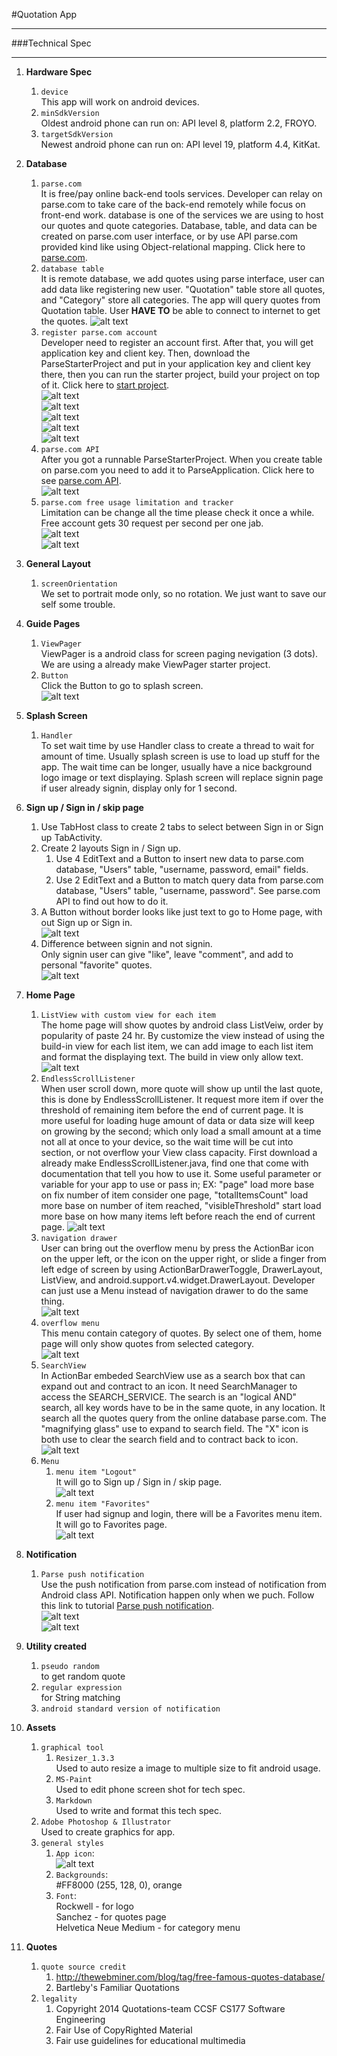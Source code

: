 #Quotation App

- - -

###Technical Spec

- - -

1. **Hardware Spec**  
    1. `device`  
    This app will work on android devices.  
    2. `minSdkVersion`  
    Oldest android phone can run on: API level 8, platform 2.2, FROYO.  
    3. `targetSdkVersion`  
    Newest android phone can run on: API level 19, platform 4.4, KitKat.  

2. **Database**  
    1. `parse.com`  
    It is free/pay online back-end tools services. Developer can relay on parse.com to take care of the back-end remotely while focus on front-end work. database is one of the services we are using to host our quotes and quote categories. Database, table, and data can be created on parse.com user interface, or by use API parse.com provided kind like using Object-relational mapping. Click here to [parse.com](https://www.parse.com/).  
    2. `database table`  
    It is remote database, we add quotes using parse interface, user can add data like registering new user. "Quotation" table store all quotes, and "Category" store all categories. The app will query quotes from Quotation table. User **HAVE TO** be able to connect to internet to get the quotes. ![alt text](http://hills.ccsf.edu/~yliu192/cs177/p12_parse_com.png)  
    3. `register parse.com account`  
    Developer need to register an account first. After that, you will get application key and 
client key. Then, download the ParseStarterProject and put in your application key and client key there, then you can run the starter project, build your project on top of it. Click here to [start project](https://parse.com/apps/quickstart#parse_data/mobile/android/native/new).  
    ![alt text](http://hills.ccsf.edu/~yliu192/cs177/p13_parse_com_start_project.png)  
    ![alt text](http://hills.ccsf.edu/~yliu192/cs177/p14_parse_com_start_project.png)  
    ![alt text](http://hills.ccsf.edu/~yliu192/cs177/p15_parse_com_start_project.png)  
    ![alt text](http://hills.ccsf.edu/~yliu192/cs177/p16_parse_com_start_project.png)  
    ![alt text](http://hills.ccsf.edu/~yliu192/cs177/p17_parse_com_start_project.png)  
    4. `parse.com API`  
    After you got a runnable ParseStarterProject. When you create table on parse.com you need to add it to ParseApplication. Click here to see [parse.com API](https://parse.com/docs/android_guide#top).  
    ![alt text](http://hills.ccsf.edu/~yliu192/cs177/p18_parse_com_start_project.png)  
    5. `parse.com free usage limitation and tracker`  
    Limitation can be change all the time please check it once a while. Free account gets 30 request per second per one jab.  
    ![alt text](http://hills.ccsf.edu/~yliu192/cs177/p19_parse_com_start_project.png)  
    ![alt text](http://hills.ccsf.edu/~yliu192/cs177/p20_parse_com_start_project.png)  

3. **General Layout**  
    1. `screenOrientation`  
    We set to portrait mode only, so no rotation. We just want to save our self some trouble.

4. **Guide Pages**  
    1. `ViewPager`  
    ViewPager is a android class for screen paging nevigation (3 dots). We are using a already make ViewPager starter project.  
    2. `Button`  
    Click the Button to go to splash screen.  
    ![alt text](http://hills.ccsf.edu/~yliu192/cs177/p2_guide_pages.png)  
	
5. **Splash Screen**  
    1. `Handler`  
    To set wait time by use Handler class to create a thread to wait for amount of time. Usually splash screen is use to load up stuff for the app. The wait time can be longer, usually have a nice background logo image or text displaying.
    Splash screen will replace signin page if user already signin, display only for 1 second.  

6. **Sign up / Sign in / skip page**  
    1. Use TabHost class to create 2 tabs to select between Sign in or Sign up TabActivity.  
    2. Create 2 layouts Sign in / Sign up.  
        1. Use 4 EditText and a Button to insert new data to parse.com database, "Users" table, "username, password, email" fields.  
        2. Use 2 EditText and a Button to match query data from parse.com database, "Users" table, "username, password". See parse.com API to find out how to do it.  
    3. A Button without border looks like just text to go to Home page, with out Sign up or Sign in.  
    ![alt text](http://hills.ccsf.edu/~yliu192/cs177/p3_signup_signin_skip_page.png)  
    4. Difference between signin and not signin.  
    Only signin user can give "like", leave "comment", and add to personal "favorite" quotes.  
    ![alt text](http://hills.ccsf.edu/~yliu192/cs177/p10_login_skip_differ.png)  

7. **Home Page**  
    1. `ListView with custom view for each item`  
    The home page will show quotes by android class ListVeiw, order by popularity of paste 24 hr. By customize the view instead of using the build-in view for each list item, we can add image to each list item and format the displaying text. The build in view only allow text.  
    ![alt text](http://hills.ccsf.edu/~yliu192/cs177/p4_home_page.png)  
    2. `EndlessScrollListener`  
    When user scroll down, more quote will show up until the last quote, this is done by EndlessScrollListener. It request more item if over the threshold of remaining item before the end of current page. It is more useful for loading huge amount of data or data size will keep on growing by the second; which only load a small amount at a time not all at once to your device, so the wait time will be cut into section, or not overflow your View class capacity. First download a already  make EndlessScrollListener.java, find one that come with documentation that tell you how to use it. Some useful parameter or variable for your app to use or pass in; EX: "page" load more base on fix number of item consider one page, "totalItemsCount" load more base on number of item reached, "visibleThreshold" start load more base on how many items left before reach the end of current page. ![alt text](http://hills.ccsf.edu/~yliu192/cs177/p11_endlessscrolllistener.png)  
    3. `navigation drawer`  
    User can bring out the overflow menu by press the ActionBar icon on the upper left, or the icon on the upper right, or slide a finger from left edge of screen by using ActionBarDrawerToggle, DrawerLayout, ListView, and android.support.v4.widget.DrawerLayout. Developer can just use a Menu instead of navigation drawer to do the same thing.   
    ![alt text](http://hills.ccsf.edu/~yliu192/cs177/p5_home_page_navigation_drawer.png)  
    4. `overflow menu`  
    This menu contain category of quotes. By select one of them, home page will only show quotes from selected category.   
    ![alt text](http://hills.ccsf.edu/~yliu192/cs177/p6_navigation_drawer_overflow_menu.png)  
    5. `SearchView`   
    In ActionBar embeded SearchView use as a search box that can expand out and contract to an icon. It need SearchManager to access the SEARCH_SERVICE. The search is an "logical AND" search, all key words have to be in the same quote, in any location. It search all the quotes query from the online database parse.com. The "magnifying glass" use to expand to search field. The "X" icon is both use to clear the search field and to contract back to icon.   
    ![alt text](http://hills.ccsf.edu/~yliu192/cs177/p7_home_page_embeded_searchview.png)  
    6. `Menu`  
        1. `menu item "Logout"`  
        It will go to Sign up / Sign in / skip page.  
        ![alt text](http://hills.ccsf.edu/~yliu192/cs177/p8_logout.png)  
        2. `menu item "Favorites"`  
        If user had signup and login, there will be a Favorites menu item. It will go to Favorites page.  
        ![alt text](http://hills.ccsf.edu/~yliu192/cs177/p9_login_favorite.png)  

8. **Notification**
    1. `Parse push notification`  
    Use the push notification from parse.com instead of notification from Android class API. Notification happen only when we puch. Follow this link to tutorial [Parse push notification](https://parse.com/docs/push_guide#top/Android).  
    ![alt text](http://hills.ccsf.edu/~yliu192/cs177/p21_parse_com_start_project.png)  
    ![alt text](http://hills.ccsf.edu/~yliu192/cs177/p22_parse_com_start_project.png)  
	
9. **Utility created**  
    1. `pseudo random`  
    to get random quote  
    2. `regular expression`  
    for String matching  
    3. `android standard version of notification`  

10. **Assets**  
    1. `graphical tool`  
        1. `Resizer_1.3.3`  
        Used to auto resize a image to multiple size to fit android usage.  
        2. `MS-Paint`  
        Used to edit phone screen shot for tech spec.  
        3. `Markdown`  
        Used to write and format this tech spec.
	4. `Adobe Photoshop & Illustrator`  
	Used to create graphics for app.
    2. `general styles`  
        1. `App icon`:  
        ![alt text](http://hills.ccsf.edu/~yliu192/cs177/p1_app_icon.png)  
        2. `Backgrounds`:  
        #FF8000 (255, 128, 0), orange  
        3. `Font`:  
	Rockwell - for logo  
	Sanchez - for quotes page  
	Helvetica Neue Medium - for category menu  

11. **Quotes**  
    1. `quote source credit`  
     	1. http://thewebminer.com/blog/tag/free-famous-quotes-database/
    	2. Bartleby's Familiar Quotations 
    2. `legality`  
        1. Copyright 2014 Quotations-team CCSF CS177 Software Engineering  
        2. Fair Use of CopyRighted Material  
        3. Fair use guidelines for educational multimedia  
